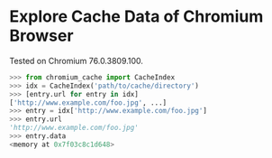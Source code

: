 # Explore Cache Data of Chromium Browser

Tested on Chromium 76.0.3809.100.

```py
>>> from chromium_cache import CacheIndex
>>> idx = CacheIndex('path/to/cache/directory')
>>> [entry.url for entry in idx]
['http://www.example.com/foo.jpg', ...]
>>> entry = idx['http://www.example.com/foo.jpg']
>>> entry.url
'http://www.example.com/foo.jpg'
>>> entry.data
<memory at 0x7f03c8c1d648>
```

